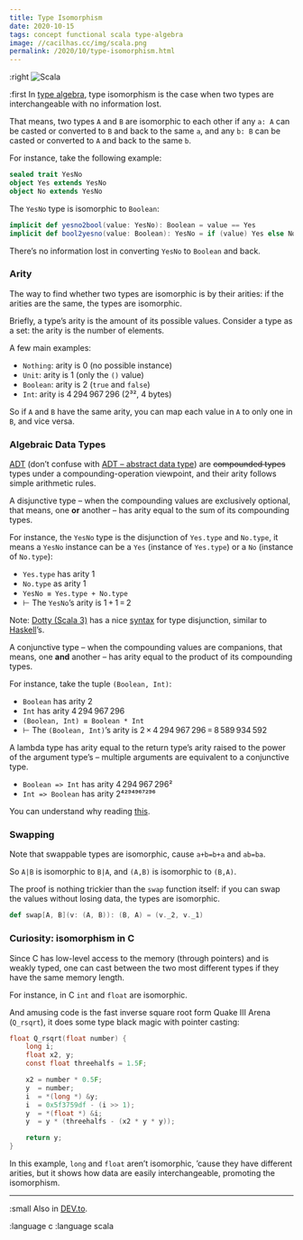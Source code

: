 ```yaml
---
title: Type Isomorphism
date: 2020-10-15
tags: concept functional scala type-algebra
image: //cacilhas.cc/img/scala.png
permalink: /2020/10/type-isomorphism.html
---
```

[image]: {{{image}}}
[ADT]: https://wiki.haskell.org/Algebraic_data_type
[ADT – abstract data type]: https://www.geeksforgeeks.org/abstract-data-types/
[burget]: https://codewords.recurse.com/issues/three/algebra-and-calculus-of-algebraic-data-types#fn:answer
[DEV.to]: https://dev.to/cacilhas/type-isomorphism-3bp9
[Dotty (Scala 3)]: https://dotty.epfl.ch/
[Haskell]: https://www.schoolofhaskell.com/school/to-infinity-and-beyond/pick-of-the-week/sum-types
[type algebra]: https://kseo.github.io/posts/2016-12-25-type-isomorphism.html
[union-types]: https://dotty.epfl.ch/docs/reference/new-types/union-types.html

:right ![Scala][image]

:first In [type algebra][], type isomorphism is the case when two types are
interchangeable with no information lost.

That means, two types `A` and `B` are isomorphic to each other if any `a: A` can
be casted or converted to `B` and back to the same `a`, and any `b: B` can be
casted or converted to `A` and back to the same `b`.

For instance, take the following example:

```scala
sealed trait YesNo
object Yes extends YesNo
object No extends YesNo
```

The `YesNo` type is isomorphic to `Boolean`:

```scala
implicit def yesno2bool(value: YesNo): Boolean = value == Yes
implicit def bool2yesno(value: Boolean): YesNo = if (value) Yes else No
```

There’s no information lost in converting `YesNo` to `Boolean` and back.

### Arity

The way to find whether two types are isomorphic is by their arities: if the
arities are the same, the types are isomorphic.

Briefly, a type’s arity is the amount of its possible values. Consider a type as
a set: the arity is the number of elements.

A few main examples:

- `Nothing`: arity is 0 (no possible instance)
- `Unit`: arity is 1 (only the `()` value)
- `Boolean`: arity is 2 (`true` and `false`)
- `Int`: arity is 4&#8239;294&#8239;967&#8239;296 (2³², 4 bytes)

So if `A` and `B` have the same arity, you can map each value in `A` to only one
in `B`, and vice versa.

### Algebraic Data Types

[ADT][] (don’t confuse with [ADT – abstract data type][]) are
~~compounded types~~ types under a compounding-operation viewpoint, and their
arity follows simple arithmetic rules.

A disjunctive type – when the compounding values are exclusively optional, that
means, one **or** another – has arity equal to the sum of its compounding types.

For instance, the `YesNo` type is the disjunction of `Yes.type` and `No.type`,
it means a `YesNo` instance can be a `Yes` (instance of `Yes.type`) or a `No`
(instance of `No.type`):

- `Yes.type` has arity 1
- `No.type` as arity 1
- `YesNo ≡ Yes.type + No.type`
- ⊢ The `YesNo`’s arity is 1&#8239;+&#8239;1&#8239;=&#8239;2

Note: [Dotty (Scala 3)][] has a nice [syntax][union-types] for type
disjunction, similar to [Haskell][]’s.

A conjunctive type – when the compounding values are companions, that means, one
**and** another – has arity equal to the product of its compounding types.

For instance, take the tuple `(Boolean, Int)`:

- `Boolean` has arity 2
- `Int` has arity 4&#8239;294&#8239;967&#8239;296
- `(Boolean, Int) ≡ Boolean * Int`
- ⊢ The `(Boolean, Int)`’s arity is
  2&#8239;×&#8239;4&#8239;294&#8239;967&#8239;296&#8239;=&#8239;8&#8239;589&#8239;934&#8239;592

A lambda type has arity equal to the return type’s arity raised to the power of
the argument type’s – multiple arguments are equivalent to a conjunctive type.

- `Boolean => Int` has arity 4&#8239;294&#8239;967&#8239;296²
- `Int => Boolean` has arity 2⁴²⁹⁴⁹⁶⁷²⁹⁶

You can understand why reading [this][burget].

### Swapping

Note that swappable types are isomorphic, cause `a+b=b+a` and `ab=ba`.

So `A|B` is isomorphic to `B|A`, and `(A,B)` is isomorphic to `(B,A)`.

The proof is nothing trickier than the `swap` function itself: if you can swap
the values without losing data, the types are isomorphic.

```scala
def swap[A, B](v: (A, B)): (B, A) = (v._2, v._1)
```

### Curiosity: isomorphism in C

Since C has low-level access to the memory (through pointers) and is weakly
typed, one can cast between the two most different types if they have the same
memory length.

For instance, in C `int` and `float` are isomorphic.

And amusing code is the fast inverse square root form Quake Ⅲ Arena (`Q_rsqrt`),
it does some type black magic with pointer casting:

```c
float Q_rsqrt(float number) {
    long i;
    float x2, y;
    const float threehalfs = 1.5F;

    x2 = number * 0.5F;
    y  = number;
    i  = *(long *) &y;
    i  = 0x5f3759df - (i >> 1);
    y  = *(float *) &i;
    y  = y * (threehalfs - (x2 * y * y));

    return y;
}
```

In this example, `long` and `float` aren’t isomorphic, ’cause they have
different arities, but it shows how data are easily interchangeable, promoting
the isomorphism.

-----

:small Also in [DEV.to][].

:language c
:language scala
